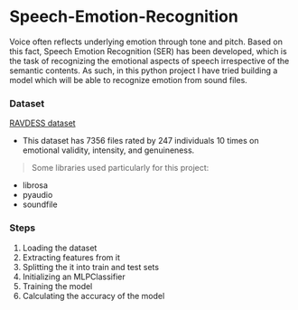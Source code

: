 # Speech-Emotion-Recognition

Voice often reflects underlying emotion through tone and pitch. Based on this fact, Speech Emotion Recognition (SER) has been developed, which is the task of recognizing the emotional aspects of speech irrespective of the semantic contents. As such, in this python project I have tried building a model which will be able to recognize emotion from sound files.

### Dataset
[RAVDESS dataset]([https://drive.google.com/file/d/1wWsrN2Ep7x6lWqOXfr4rpKGYrJhWc8z7/view](https://drive.google.com/drive/folders/1U-NCKv4hv92arAz9_DFYG8RKX9QEIXFT?usp=sharing))  
- This dataset has 7356 files rated by 247 individuals 10 times on emotional validity, intensity, and genuineness.

> Some libraries used particularly for this project:  
- librosa
- pyaudio
- soundfile

### Steps 
1. Loading the dataset
2. Extracting features from it
3. Splitting the it into train and test sets
4. Initializing an MLPClassifier
5. Training the model
6. Calculating the accuracy of the model
